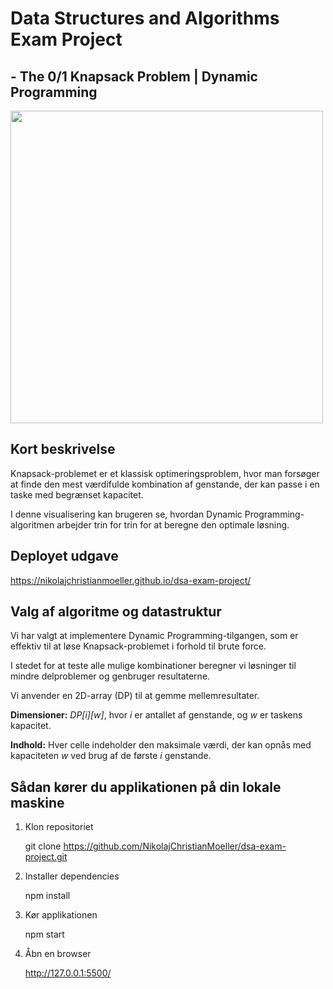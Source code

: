 # Data Structures and Algorithms Exam Project
## - The 0/1 Knapsack Problem | Dynamic Programming

<img src="https://github.com/user-attachments/assets/8c7c7cfe-9302-4ef1-9c57-88d3c3ad6087" width="500"/>

## Kort beskrivelse

Knapsack-problemet er et klassisk optimeringsproblem, hvor man forsøger at finde den mest værdifulde kombination af genstande, der kan passe i en taske med begrænset kapacitet.

I denne visualisering kan brugeren se, hvordan Dynamic Programming-algoritmen arbejder trin for trin for at beregne den optimale løsning.

## Deployet udgave
https://nikolajchristianmoeller.github.io/dsa-exam-project/

## Valg af algoritme og datastruktur
Vi har valgt at implementere Dynamic Programming-tilgangen, som er effektiv til at løse Knapsack-problemet i forhold til brute force.

I stedet for at teste alle mulige kombinationer beregner vi løsninger til mindre delproblemer og genbruger resultaterne.

Vi anvender en 2D-array (DP) til at gemme mellemresultater.

**Dimensioner:** _DP[i][w]_, hvor _i_ er antallet af genstande, og _w_ er taskens kapacitet.

**Indhold:** Hver celle indeholder den maksimale værdi, der kan opnås med kapaciteten _w_ ved brug af de første _i_ genstande.

## Sådan kører du applikationen på din lokale maskine

1. Klon repositoriet
   
   git clone https://github.com/NikolajChristianMoeller/dsa-exam-project.git
  
2. Installer dependencies
   
   npm install
  
3. Kør applikationen

   npm start

4. Åbn en browser
   
   http://127.0.0.1:5500/